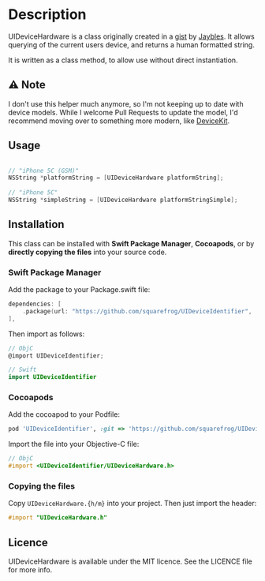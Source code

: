 # Description
UIDeviceHardware is a class originally created in a [gist](https://gist.github.com/1323251) by [Jaybles](https://github.com/Jaybles). It allows querying of the current users device, and returns a human formatted string.

It is written as a class method, to allow use without direct instantiation.

## ⚠️ Note

I don't use this helper much anymore, so I'm not keeping up to date with device models. While I welcome Pull Requests to update the model, I'd recommend moving over to something more modern, like [DeviceKit](https://github.com/devicekit/DeviceKit).

## Usage

```objective-c

// "iPhone 5C (GSM)"
NSString *platformString = [UIDeviceHardware platformString];
    
// "iPhone 5C"
NSString *simpleString = [UIDeviceHardware platformStringSimple];
```

## Installation

This class can be installed with **Swift Package Manager**, **Cocoapods**, or by **directly copying the files** into your source code.

### Swift Package Manager

Add the package to your Package.swift file:

```swift
dependencies: [
    .package(url: "https://github.com/squarefrog/UIDeviceIdentifier", .upToNextMajor(from: "1.7.0"))
],
```

Then import as follows:
```objective-c
// ObjC
@import UIDeviceIdentifier;
```

```swift
// Swift
import UIDeviceIdentifier
```

### Cocoapods

Add the cocoapod to your Podfile:
```ruby
pod 'UIDeviceIdentifier', :git => 'https://github.com/squarefrog/UIDeviceIdentifier.git'
```

Import the file into your Objective-C file:
```objective-c
// ObjC
#import <UIDeviceIdentifier/UIDeviceHardware.h>
```

### Copying the files

Copy `UIDeviceHardware.{h/m}` into your project. Then just import the header:

```objective-c
#import "UIDeviceHardware.h"
```

## Licence
UIDeviceHardware is available under the MIT licence. See the LICENCE file for more info.

